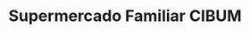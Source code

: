 ---
title: "Supermercado Familiar CIBUM"
url: /cochabamba/supermercado-familiar-cibum/
shop: supermercado
---